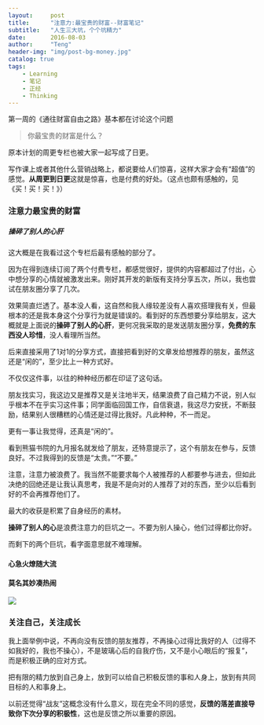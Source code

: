 ```yaml
---
layout:     post
title:      "注意力:最宝贵的财富--财富笔记"
subtitle:   "人生三大坑，个个坑精力"
date:       2016-08-03
author:     "Teng"
header-img: "img/post-bg-money.jpg"
catalog: true
tags:
    - Learning
    - 笔记
    - 正经
    - Thinking
---
```



第一周的《通往财富自由之路》基本都在讨论这个问题

> 你最宝贵的财富是什么？

原本计划的周更专栏也被大家一起写成了日更。

写作课上或者其他什么营销战略上，都说要给人们惊喜，这样大家才会有“超值”的感觉。**从周更到日更**这就是惊喜，也是付费的好处。（这点也颇有感触的，见《买！买！买！》）


### 注意力最宝贵的财富

##### **操碎了别人的心肝**

这大概是在我看过这个专栏后最有感触的部分了。

因为在得到连续订阅了两个付费专栏，都感觉很好，提供的内容都超过了付出，心中想分享的心情就被激发出来。刚好其开发的新版有支持分享五次，所以，我也尝试在朋友圈分享了几次。

效果简直烂透了。基本没人看，这自然和我人缘较差没有人喜欢搭理我有关，但最根本的还是我本身这个分享行为就是错误的。看到好的东西想要分享给朋友，这大概就是上面说的**操碎了别人的心肝**，更何况我采取的是发送朋友圈分享，**免费的东西没人珍惜**，没人看理所当然。

后来直接采用了1对1的分享方式，直接把看到好的文章发给想推荐的朋友，虽然这还是“闲的”，至少比上一种方式好。

不仅仅这件事，以往的种种经历都在印证了这句话。

朋友找实习，我这边又是推荐又是关注地半天，结果浪费了自己精力不说，别人似乎根本不在乎实习这件事；同学面临回国工作，自信衰退，我这尽力安抚，不断鼓励，结果别人很糟糕的心情还是过得比我好。凡此种种，不一而足。

更有一事让我觉得，还真是“闲的”。

看到熊猫书院的九月报名就发给了朋友，还特意提示了，这个有朋友在参与，反馈良好。不过我得到的反馈是“太贵。”“不要。”

注意，注意力被浪费了。我当然不能要求每个人被推荐的人都要参与进去，但如此决绝的回绝还是让我认真思考，我是不是向对的人推荐了对的东西，至少以后看到好的不会再推荐他们了。

最大的收获是积累了自身经历的素材。

**操碎了别人的心**是浪费注意力的巨坑之一。不要为别人操心，他们过得都比你好。

而剩下的两个巨坑，看字面意思就不难理解。

#### 心急火燎随大流

#### 莫名其妙凑热闹

![](http://7xtgob.com1.z0.glb.clouddn.com/16-8-4/38798390.jpg)

### 关注自己，关注成长

我上面举例中说，不再向没有反馈的朋友推荐，不再操心过得比我好的人（过得不如我好的，我也不操心），不是玻璃心后的自我疗伤，又不是小心眼后的“报复”，而是积极正确的应对方式。

把有限的精力放到自己身上，放到可以给自己积极反馈的事和人身上，放到有共同目标的人和事身上。

以前还觉得“战友”这概念没有什么意义，现在完全不同的感觉，**反馈的落差直接导致你下次分享的积极性**，这也是反馈之所以重要的原因。





